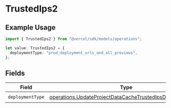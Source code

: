 # TrustedIps2

## Example Usage

```typescript
import { TrustedIps2 } from "@vercel/sdk/models/operations";

let value: TrustedIps2 = {
  deploymentType: "prod_deployment_urls_and_all_previews",
};
```

## Fields

| Field                                                                                                                                  | Type                                                                                                                                   | Required                                                                                                                               | Description                                                                                                                            |
| -------------------------------------------------------------------------------------------------------------------------------------- | -------------------------------------------------------------------------------------------------------------------------------------- | -------------------------------------------------------------------------------------------------------------------------------------- | -------------------------------------------------------------------------------------------------------------------------------------- |
| `deploymentType`                                                                                                                       | [operations.UpdateProjectDataCacheTrustedIpsDeploymentType](../../models/operations/updateprojectdatacachetrustedipsdeploymenttype.md) | :heavy_check_mark:                                                                                                                     | N/A                                                                                                                                    |